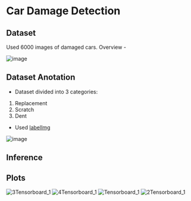 # Car Damage Detection

## Dataset 
Used 6000 images of damaged cars. Overview -  

![image](https://user-images.githubusercontent.com/67424390/180349745-6fc914a5-6219-49bd-8fb6-bb5f92baa6d9.png)

## Dataset Anotation

* Dataset divided into 3 categories: 
1. Replacement 
2. Scratch 
3. Dent

* Used [labelImg](https://github.com/heartexlabs/labelImg)

![image](https://user-images.githubusercontent.com/67424390/180350367-126b3f54-043e-4316-818b-c5bbdec39de9.png)


## Inference


## Plots
![3Tensorboard_1](https://user-images.githubusercontent.com/67424390/163181293-75a59fc7-dab3-42ec-8738-bf0c8d146b5a.jpg)
![4Tensorboard_1](https://user-images.githubusercontent.com/67424390/163181311-ba02a474-bf60-4470-90fa-621da7958506.jpg)
![Tensorboard_1](https://user-images.githubusercontent.com/67424390/163181324-2509bba8-43fb-4132-a130-72ada0e6cf53.jpg)
![2Tensorboard_1](https://user-images.githubusercontent.com/67424390/163181340-b3389a5a-de84-40c7-8fc1-0cb6b4137e0f.jpg)

